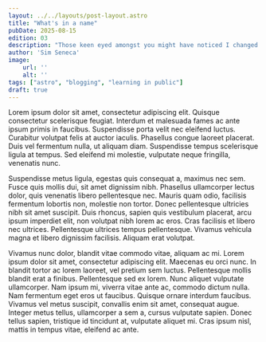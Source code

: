 ```yaml
---
layout: ../../layouts/post-layout.astro
title: "What's in a name"
pubDate: 2025-08-15
edition: 03
description: "Those keen eyed amongst you might have noticed I changed my name! Those keen eyed amongst you might have noticed I changed my name!"
author: 'Sim Seneca'
image:
    url: ''
    alt: ''
tags: ["astro", "blogging", "learning in public"]
draft: true
---
```


Lorem ipsum dolor sit amet, consectetur adipiscing elit. Quisque consectetur scelerisque feugiat. Interdum et malesuada fames ac ante ipsum primis in faucibus. Suspendisse porta velit nec eleifend luctus. Curabitur volutpat felis at auctor iaculis. Phasellus congue laoreet placerat. Duis vel fermentum nulla, ut aliquam diam. Suspendisse tempus scelerisque ligula at tempus. Sed eleifend mi molestie, vulputate neque fringilla, venenatis nunc.

Suspendisse metus ligula, egestas quis consequat a, maximus nec sem. Fusce quis mollis dui, sit amet dignissim nibh. Phasellus ullamcorper lectus dolor, quis venenatis libero pellentesque nec. Mauris quam odio, facilisis fermentum lobortis non, molestie non tortor. Donec pellentesque ultricies nibh sit amet suscipit. Duis rhoncus, sapien quis vestibulum placerat, arcu ipsum imperdiet elit, non volutpat nibh lorem ac eros. Cras facilisis et libero nec ultrices. Pellentesque ultrices tempus pellentesque. Vivamus vehicula magna et libero dignissim facilisis. Aliquam erat volutpat.

Vivamus nunc dolor, blandit vitae commodo vitae, aliquam ac mi. Lorem ipsum dolor sit amet, consectetur adipiscing elit. Maecenas eu orci nunc. In blandit tortor ac lorem laoreet, vel pretium sem luctus. Pellentesque mollis blandit erat a finibus. Pellentesque sed ex lorem. Nunc aliquet vulputate ullamcorper. Nam ipsum mi, viverra vitae ante ac, commodo dictum nulla. Nam fermentum eget eros ut faucibus. Quisque ornare interdum faucibus. Vivamus vel metus suscipit, convallis enim sit amet, consequat augue. Integer metus tellus, ullamcorper a sem a, cursus vulputate sapien. Donec tellus sapien, tristique id tincidunt at, vulputate aliquet mi. Cras ipsum nisl, mattis in tempus vitae, eleifend ac ante.